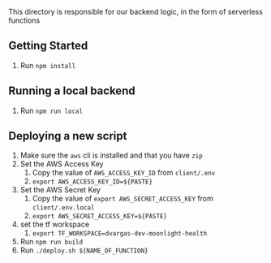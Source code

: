This directory is responsible for our backend logic, in the form of serverless functions

## Getting Started

1. Run `npm install`

## Running a local backend

1. Run `npm run local`

## Deploying a new script

1. Make sure the `aws` cli is installed and that you have `zip`
1. Set the AWS Access Key
   1. Copy the value of `AWS_ACCESS_KEY_ID` from `client/.env`
   1. `export AWS_ACCESS_KEY_ID=${PASTE}`
1. Set the AWS Secret Key
   1. Copy the value of `export AWS_SECRET_ACCESS_KEY` from `client/.env.local`
   1. `export AWS_SECRET_ACCESS_KEY=${PASTE}`
1. set the tf workspace
   1. `export TF_WORKSPACE=dvargas-dev-moonlight-health`
1. Run `npm run build`
1. Run `./deploy.sh ${NAME_OF_FUNCTION}`
